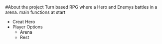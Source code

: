 #About the project
Turn based RPG  where a Hero and Enemys battles in a arena.
main functions at start
* Creat Hero
* Player Options
    * Arena
    *  Rest
